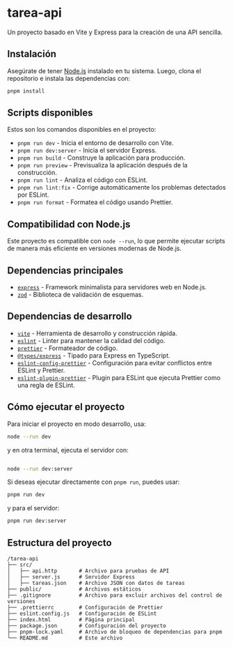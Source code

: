 # tarea-api

Un proyecto basado en Vite y Express para la creación de una API sencilla.

## Instalación

Asegúrate de tener [Node.js](https://nodejs.org/) instalado en tu sistema. Luego, clona el repositorio e instala las dependencias con:

```sh
pnpm install
```

## Scripts disponibles

Estos son los comandos disponibles en el proyecto:

- `pnpm run dev` - Inicia el entorno de desarrollo con Vite.
- `pnpm run dev:server` - Inicia el servidor Express.
- `pnpm run build` - Construye la aplicación para producción.
- `pnpm run preview` - Previsualiza la aplicación después de la construcción.
- `pnpm run lint` - Analiza el código con ESLint.
- `pnpm run lint:fix` - Corrige automáticamente los problemas detectados por ESLint.
- `pnpm run format` - Formatea el código usando Prettier.

## Compatibilidad con Node.js

Este proyecto es compatible con `node --run`, lo que permite ejecutar scripts de manera más eficiente en versiones modernas de Node.js.

## Dependencias principales

- [`express`](https://expressjs.com/) - Framework minimalista para servidores web en Node.js.
- [`zod`](https://zod.dev/) - Biblioteca de validación de esquemas.

## Dependencias de desarrollo

- [`vite`](https://vitejs.dev/) - Herramienta de desarrollo y construcción rápida.
- [`eslint`](https://eslint.org/) - Linter para mantener la calidad del código.
- [`prettier`](https://prettier.io/) - Formateador de código.
- [`@types/express`](https://www.npmjs.com/package/@types/express) - Tipado para Express en TypeScript.
- [`eslint-config-prettier`](https://github.com/prettier/eslint-config-prettier) - Configuración para evitar conflictos entre ESLint y Prettier.
- [`eslint-plugin-prettier`](https://github.com/prettier/eslint-plugin-prettier) - Plugin para ESLint que ejecuta Prettier como una regla de ESLint.

## Cómo ejecutar el proyecto

Para iniciar el proyecto en modo desarrollo, usa:

```sh
node --run dev
```

y en otra terminal, ejecuta el servidor con:

```sh

node --run dev:server
```

Si deseas ejecutar directamente con `pnpm run`, puedes usar:

```sh
pnpm run dev
```

y para el servidor:

```sh
pnpm run dev:server
```

## Estructura del proyecto

```
/tarea-api
├── src/
│   ├── api.http       # Archivo para pruebas de API
│   ├── server.js      # Servidor Express
│   ├── tareas.json    # Archivo JSON con datos de tareas
├── public/            # Archivos estáticos
├── .gitignore         # Archivo para excluir archivos del control de versiones
├── .prettierrc        # Configuración de Prettier
├── eslint.config.js   # Configuración de ESLint
├── index.html         # Página principal
├── package.json       # Configuración del proyecto
├── pnpm-lock.yaml     # Archivo de bloqueo de dependencias para pnpm
└── README.md          # Este archivo
```
